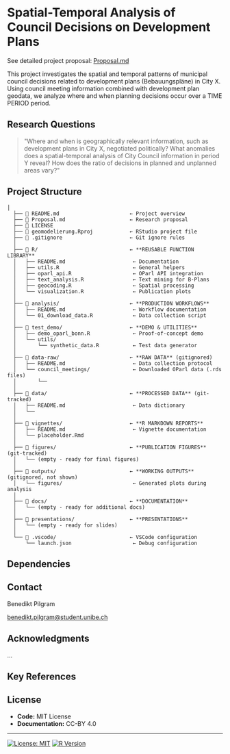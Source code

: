 # Spatial-Temporal Analysis of Council Decisions on Development Plans

See detailed project proposal: [Proposal.md](Proposal.md)

This project investigates the spatial and temporal patterns of municipal council decisions related to development plans (Bebauungspläne) in City X. Using council meeting information combined with development plan geodata, we analyze where and when planning decisions occur over a TIME PERIOD period.

## Research Questions

> "Where and when is geographically relevant information, such as development plans in City X, negotiated politically? What anomalies does a spatial-temporal analysis of City Council information in period Y reveal? How does the ratio of decisions in planned and unplanned areas vary?"


## Project Structure

```
│
  ├── 📄 README.md                       ← Project overview
  ├── 📄 Proposal.md                     ← Research proposal
  ├── 📄 LICENSE
  ├── 📄 geomodelierung.Rproj            ← RStudio project file
  ├── 📄 .gitignore                      ← Git ignore rules
  │
  ├── 📂 R/                              ← **REUSABLE FUNCTION LIBRARY**
  │   ├── README.md                      ← Documentation
  │   ├── utils.R                        ← General helpers
  │   ├── oparl_api.R                    ← OParl API integration
  │   ├── text_analysis.R                ← Text mining for B-Plans
  │   ├── geocoding.R                    ← Spatial processing
  │   └── visualization.R                ← Publication plots
  │
  ├── 📂 analysis/                       ← **PRODUCTION WORKFLOWS**
  │   ├── README.md                      ← Workflow documentation
  │   └── 01_download_data.R             ← Data collection script
  │
  ├── 📂 test_demo/                      ← **DEMO & UTILITIES**
  │   ├── demo_oparl_bonn.R              ← Proof-of-concept demo
  │   └── utils/
  │       └── synthetic_data.R           ← Test data generator
  │
  ├── 📂 data-raw/                       ← **RAW DATA** (gitignored)
  │   ├── README.md                      ← Data collection protocol
  │   └── council_meetings/              ← Downloaded OParl data (.rds files)
  │       └──
  │
  ├── 📂 data/                           ← **PROCESSED DATA** (git-tracked)
  │   ├── README.md                      ← Data dictionary
  │   └──
  │
  ├── 📂 vignettes/                      ← **R MARKDOWN REPORTS**
  │   ├── README.md                      ← Vignette documentation
  │   └── placeholder.Rmd
  │
  ├── 📂 figures/                        ← **PUBLICATION FIGURES** (git-tracked)
  │   └── (empty - ready for final figures)
  │
  ├── 📂 outputs/                        ← **WORKING OUTPUTS** (gitignored, not shown)
  │   └── figures/                       ← Generated plots during analysis
  │
  ├── 📂 docs/                           ← **DOCUMENTATION**
  │   └── (empty - ready for additional docs)
  │
  ├── 📂 presentations/                  ← **PRESENTATIONS**
  │   └── (empty - ready for slides)
  │
  └── 📂 .vscode/                        ← VSCode configuration
      └── launch.json                    ← Debug configuration

```


## Dependencies


## Contact
Benedikt Pilgram

benedikt.pilgram@student.unibe.ch


## Acknowledgments
...

## Key References

## License
- **Code:** MIT License
- **Documentation:** CC-BY 4.0

---

[![License: MIT](https://img.shields.io/badge/License-MIT-yellow.svg)](https://opensource.org/licenses/MIT)
[![R Version](https://img.shields.io/badge/R-%3E%3D%204.3.0-blue.svg)](https://www.r-project.org/)
